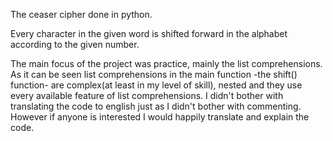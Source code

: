 The ceaser cipher done in python.

Every character in the given word is shifted forward in the alphabet according to the given number.

The main focus of the project was practice, mainly the list comprehensions.
As it can be seen list comprehensions in the main function -the shift() function- are complex(at least in my level of skill), nested and they use every available feature of list comprehensions.
I didn't bother with translating the code to english just as I didn't bother with commenting.
However if anyone is interested I would happily translate and explain the code.
